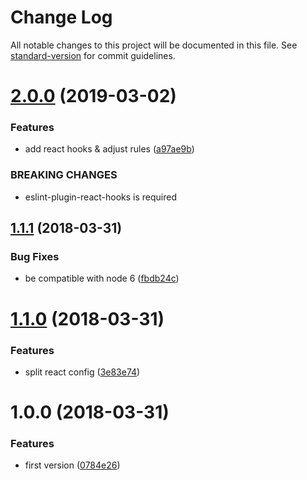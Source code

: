 # Change Log

All notable changes to this project will be documented in this file. See [standard-version](https://github.com/conventional-changelog/standard-version) for commit guidelines.

<a name="2.0.0"></a>
# [2.0.0](https://github.com/smooth-code/eslint-config-smooth/compare/v1.1.1...v2.0.0) (2019-03-02)


### Features

* add react hooks & adjust rules ([a97ae9b](https://github.com/smooth-code/eslint-config-smooth/commit/a97ae9b))


### BREAKING CHANGES

* eslint-plugin-react-hooks is required



<a name="1.1.1"></a>
## [1.1.1](https://github.com/smooth-code/eslint-config-smooth/compare/v1.1.0...v1.1.1) (2018-03-31)


### Bug Fixes

* be compatible with node 6 ([fbdb24c](https://github.com/smooth-code/eslint-config-smooth/commit/fbdb24c))



<a name="1.1.0"></a>
# [1.1.0](https://github.com/smooth-code/eslint-config-smooth/compare/v1.0.0...v1.1.0) (2018-03-31)


### Features

* split react config ([3e83e74](https://github.com/smooth-code/eslint-config-smooth/commit/3e83e74))



<a name="1.0.0"></a>
# 1.0.0 (2018-03-31)


### Features

* first version ([0784e26](https://github.com/smooth-code/eslint-config-smooth/commit/0784e26))
